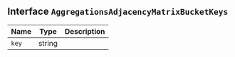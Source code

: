 ## Interface `AggregationsAdjacencyMatrixBucketKeys`

| Name | Type | Description |
| - | - | - |
| `key` | string | &nbsp; |

